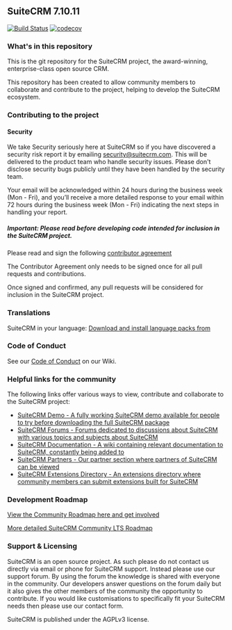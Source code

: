 ## SuiteCRM 7.10.11

[![Build Status](https://travis-ci.org/salesagility/SuiteCRM.svg?branch=master)](https://travis-ci.org/salesagility/SuiteCRM)
[![codecov](https://codecov.io/gh/salesagility/SuiteCRM/branch/hotfix/graph/badge.svg)](https://codecov.io/gh/salesagility/SuiteCRM/branch/master)


### What's in this repository ###

This is the git repository for the SuiteCRM project, the award-winning, enterprise-class open source CRM.

This repository has been created to allow community members to collaborate and contribute to the project, helping to develop the SuiteCRM ecosystem.

### Contributing to the project ###

#### Security ####

We take Security seriously here at SuiteCRM so if you have discovered a security risk report it by
emailing security@suitecrm.com. This will be delivered to the product team who handle security issues.
Please don't disclose security bugs publicly until they have been handled by the security team.

Your email will be acknowledged within 24 hours during the business week (Mon - Fri), and you’ll receive a more
detailed response to your email within 72 hours during the business week (Mon - Fri) indicating the next steps in
handling your report.

##### Important: Please read before developing code intended for inclusion in the SuiteCRM project. #####

Please read and sign the following [contributor agreement][cont_agrmt]

[cont_agrmt]: https://www.clahub.com/agreements/salesagility/SuiteCRM

The Contributor Agreement only needs to be signed once for all pull requests and contributions. 

Once signed and confirmed, any pull requests will be considered for inclusion in the SuiteCRM project.


### Translations ###
SuiteCRM in your language: [ Download and install language packs from][suitecrm_languages]

[suitecrm_languages]: https://crowdin.com/project/suitecrmtranslations


### Code of Conduct ###

See our [Code of Conduct][code_of_conduct] on our Wiki.

[code_of_conduct]: https://docs.suitecrm.com/community/code-of-conduct/


### Helpful links for the community ###

The following links offer various ways to view, contribute and collaborate to the SuiteCRM project:


+ [SuiteCRM Demo - A fully working SuiteCRM demo available for people to try before downloading the full SuiteCRM package][suitecrm_demo]
+ [SuiteCRM Forums - Forums dedicated to discussions about SuiteCRM with various topics and subjects about SuiteCRM][suitecrm_forums]
+ [SuiteCRM Documentation - A wiki containing relevant documentation to SuiteCRM, constantly being added to][suitecrm_docs]
+ [SuiteCRM Partners - Our partner section where partners of SuiteCRM can be viewed][suitecrm_partners]
+ [SuiteCRM Extensions Directory - An extensions directory where community members can submit extensions built for SuiteCRM][suitecrm_ext]

[suitecrm_demo]: https://suitecrm.com/demo
[suitecrm_forums]: https://suitecrm.com/suitecrm/forum/suite-forum
[suitecrm_docs]: https://docs.suitecrm.com/
[suitecrm_partners]: https://suitecrm.com/about/about-us/partners
[suitecrm_ext]: https://store.suitecrm.com/

### Development Roadmap ###

[ View the Community Roadmap here and get involved][suitecrm_roadmap]

[suitecrm_roadmap]: https://suitecrm.com/roadmap

[More detailed SuiteCRM Community LTS Roadmap][suitecrm_detailed_roadmap]

[suitecrm_detailed_roadmap]: https://suitecrm.com/lts/

### Support & Licensing ###

SuiteCRM is an open source project. As such please do not contact us directly via email or phone for SuiteCRM support. Instead please use our support forum. By using the forum the knowledge is shared with everyone in the community. Our developers answer questions on the forum daily but it also gives the other members of the community the opportunity to contribute. If you would like customisations to specifically fit your SuiteCRM  needs then please use our contact form.

SuiteCRM is published under the AGPLv3 license.

